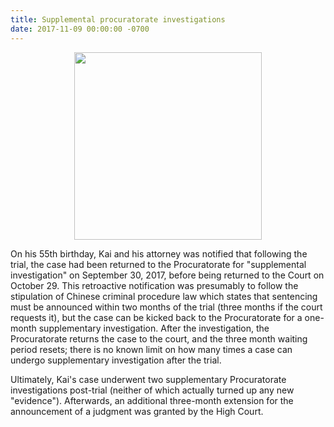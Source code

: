 ```yaml
---
title: Supplemental procuratorate investigations
date: 2017-11-09 00:00:00 -0700
---
```


<p align="center">
	<img src="{{site.url}}/assets/img/magnifying_glass.jpg" alt="" width="300" height="300">
</p>


On his 55th birthday, Kai and his attorney was notified that following the trial, the case had been returned to the Procuratorate for "supplemental investigation" on September 30, 2017, before being returned to the Court on October 29. This retroactive notification was presumably to follow the stipulation of Chinese criminal procedure law which states that sentencing must be announced within two months of the trial (three months if the court requests it), but the case can be kicked back to the Procuratorate for a one-month supplementary investigation. After the investigation, the Procuratorate returns the case to the court, and the three month waiting period resets; there is no known limit on how many times a case can undergo supplementary investigation after the trial.

Ultimately, Kai's case underwent two supplementary Procuratorate investigations post-trial (neither of which actually turned up any new "evidence"). Afterwards, an additional three-month extension for the announcement of a judgment was granted by the High Court.



